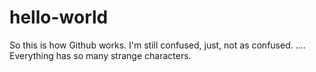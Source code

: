 # hello-world
So this is how Github works. I'm still confused, just, not as confused. ....
Everything has so many strange characters.
